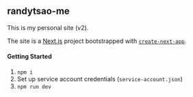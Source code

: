 ## randytsao-me

This is my personal site (v2).

The site is a [Next.js](https://nextjs.org/) project bootstrapped with [`create-next-app`](https://github.com/vercel/next.js/tree/canary/packages/create-next-app).

#### Getting Started

1. `npm i`
2. Set up service account credentials (`service-account.json`)
3. `npm run dev`
